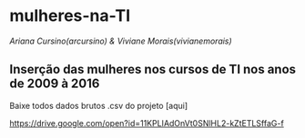 # mulheres-na-TI
*Ariana Cursino(arcursino) & Viviane Morais(vivianemorais)*


## Inserção das mulheres nos cursos de TI nos anos de 2009 à 2016



Baixe todos dados brutos .csv do projeto [aqui]

https://drive.google.com/open?id=11KPLIAdOnVt0SNlHL2-kZtETLSffaG-f






